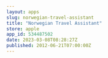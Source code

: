 ```yaml
---
layout: apps
slug: norwegian-travel-assistant
title: "Norwegian Travel Assistant"
store: apple
app_id: 534487502
date: 2023-03-08T08:28:27Z
published: 2012-06-21T07:00:00Z
---
```

